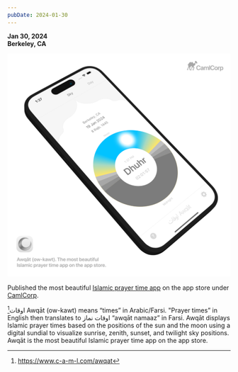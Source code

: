 ```yaml
---
pubDate: 2024-01-30
---
```


**Jan 30, 2024**\
**Berkeley, CA**

![Graphic of the Awqat app](../../images/timeline/240130.jpg)

Published the most beautiful [Islamic prayer time app](https://apps.apple.com/us/app/awq%C4%81t/id6461305834) on the app store under [CamlCorp](https://www.c-a-m-l.com/).

[^1]اوقات Awqāt (ow-kawt) means “times” in Arabic/Farsi. "Prayer times” in English then translates to اوقات نماز “awqāt namaaz” in Farsi. Awqāt displays Islamic prayer times based on the positions of the sun and the moon using a digital sundial to visualize sunrise, zenith, sunset, and twilight sky positions. Awqāt is the most beautiful Islamic prayer time app on the app store.

[^1]: https://www.c-a-m-l.com/awqat